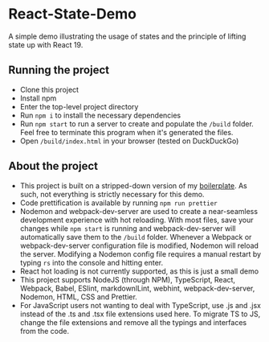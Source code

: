 # React-State-Demo

A simple demo illustrating the usage of states and the principle of lifting
state up with React 19.

## Running the project

- Clone this project
- Install npm
- Enter the top-level project directory
- Run `npm i` to install the necessary dependencies
- Run `npm start` to run a server to create and populate the `/build` folder.
  Feel free to terminate this program when it's generated the files.
- Open `/build/index.html` in your browser (tested on DuckDuckGo)

## About the project

- This project is built on a stripped-down version of my [boilerplate](https://github.com/Anonymous-Humanoid/chromium-extension-boilerplate).
  As such, not everything is strictly necessary for this demo.
- Code prettification is available by running `npm run prettier`
- Nodemon and webpack-dev-server are used to create a near-seamless development
  experience with hot reloading. With most files, save your changes while
  `npm start` is running and webpack-dev-server will automatically save them to
  the `/build` folder. Whenever a Webpack or webpack-dev-server configuration
  file is modified, Nodemon will reload the server. Modifying a Nodemon config file
  requires a manual restart by typing `rs` into the console and hitting enter.
- React hot loading is not currently supported, as this is just a small demo
- This project supports NodeJS (through NPM), TypeScript, React, Webpack, Babel,
  ESlint, markdownlLint, webhint, webpack-dev-server, Nodemon, HTML, CSS and Prettier.
- For JavaScript users not wanting to deal with TypeScript, use .js and .jsx instead
  of the .ts and .tsx file extensions used here. To migrate TS to JS, change the
  file extensions and remove all the typings and interfaces from the code.
